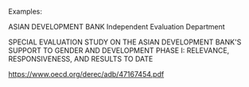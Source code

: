 

Examples:

ASIAN DEVELOPMENT BANK
Independent Evaluation Department

SPECIAL EVALUATION STUDY ON THE ASIAN DEVELOPMENT BANK'S SUPPORT TO GENDER AND DEVELOPMENT
PHASE I: RELEVANCE, RESPONSIVENESS, AND RESULTS TO DATE

https://www.oecd.org/derec/adb/47167454.pdf
